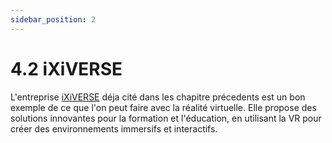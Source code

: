```yaml
---
sidebar_position: 2
---
```



# 4.2 iXiVERSE

L'entreprise [iXiVERSE](https://www.ixiverse.com) déja cité dans les chapitre précedents est un bon exemple de ce que l'on peut faire avec la réalité virtuelle. Elle propose des solutions innovantes pour la formation et l'éducation, en utilisant la VR pour créer des environnements immersifs et interactifs. 